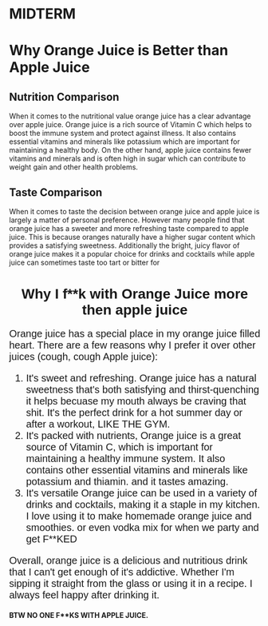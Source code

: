 # MIDTERM

<!DOCTYPE html>
<html>
  </head>
  <body>
    <h1>Why Orange Juice is Better than Apple Juice</h1>
    <h2>Nutrition Comparison</h2>
    <p>When it comes to the nutritional value orange juice has a clear advantage over apple juice. Orange juice is a rich source of Vitamin C which helps to boost the immune system and protect against illness. It also contains essential vitamins and minerals like potassium which are important for maintaining a healthy body. On the other hand, apple juice contains fewer vitamins and minerals and is often high in sugar which can contribute to weight gain and other health problems.</p>
    <h2>Taste Comparison</h2>
    <p>When it comes to taste the decision between orange juice and apple juice is largely a matter of personal preference. However many people find that orange juice has a sweeter and more refreshing taste compared to apple juice. This is because oranges naturally have a higher sugar content which provides a satisfying sweetness. Additionally the bright, juicy flavor of orange juice makes it a popular choice for drinks and cocktails while apple juice can sometimes taste too tart or bitter for
      
       
  </head>
  <body>
    <h1 style="font-family: sans-serif; text-align: center;">Why I f**k with Orange Juice more then apple juice</h1>
    <p style="font-family: sans-serif; font-size: 20px;">Orange juice has a special place in my orange juice filled heart. There are a few reasons why I prefer it over other juices (cough, cough Apple juice):</p>
    <ol style="font-family: sans-serif; font-size: 20px;">
      <li>It's sweet and refreshing. Orange juice has a natural sweetness that's both satisfying and thirst-quenching it helps becuase my mouth always be craving that shit. It's the perfect drink for a hot summer day or after a workout, LIKE THE GYM.</li>
      <li>It's packed with nutrients, Orange juice is a great source of Vitamin C, which is important for maintaining a healthy immune system. It also contains other essential vitamins and minerals like potassium and thiamin. and it tastes amazing.</li>
      <li>It's versatile Orange juice can be used in a variety of drinks and cocktails, making it a staple in my kitchen. I love using it to make homemade orange juice and smoothies. or even vodka mix for when we party and get F**KED</li>
    </ol>
    <p style="font-family: sans-serif; font-size: 20px;">Overall, orange juice is a delicious and nutritious drink that I can't get enough of it's addictive. Whether I'm sipping it straight from the glass or using it in a recipe. I always feel happy after drinking it.</p>
  </body>
</html>
<head>
  <h4>BTW NO ONE F**KS WITH APPLE JUICE.</h4>
